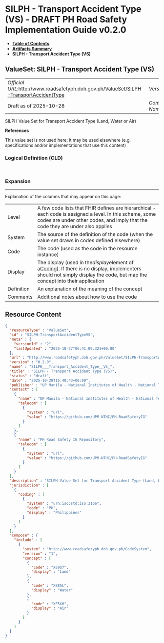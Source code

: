 # SILPH - Transport Accident Type (VS) - DRAFT PH Road Safety Implementation Guide v0.2.0

* [**Table of Contents**](toc.md)
* [**Artifacts Summary**](artifacts.md)
* **SILPH - Transport Accident Type (VS)**

## ValueSet: SILPH - Transport Accident Type (VS) 

| | |
| :--- | :--- |
| *Official URL*:http://www.roadsafetyph.doh.gov.ph/ValueSet/SILPH-TransportAccidentType | *Version*:0.2.0 |
| Draft as of 2025-10-28 | *Computable Name*:SILPH___Transport_Accident_Type__VS_ |

 
SILPH Value Set for Transport Accident Type (Land, Water or Air) 

 **References** 

This value set is not used here; it may be used elsewhere (e.g. specifications and/or implementations that use this content)

### Logical Definition (CLD)

 

### Expansion

-------

 Explanation of the columns that may appear on this page: 

| | |
| :--- | :--- |
| Level | A few code lists that FHIR defines are hierarchical - each code is assigned a level. In this scheme, some codes are under other codes, and imply that the code they are under also applies |
| System | The source of the definition of the code (when the value set draws in codes defined elsewhere) |
| Code | The code (used as the code in the resource instance) |
| Display | The display (used in the*display*element of a[Coding](http://hl7.org/fhir/R4/datatypes.html#Coding)). If there is no display, implementers should not simply display the code, but map the concept into their application |
| Definition | An explanation of the meaning of the concept |
| Comments | Additional notes about how to use the code |



## Resource Content

```json
{
  "resourceType" : "ValueSet",
  "id" : "SILPH-TransportAccidentTypeVS",
  "meta" : {
    "versionId" : "2",
    "lastUpdated" : "2025-10-27T06:41:09.321+00:00"
  },
  "url" : "http://www.roadsafetyph.doh.gov.ph/ValueSet/SILPH-TransportAccidentType",
  "version" : "0.2.0",
  "name" : "SILPH___Transport_Accident_Type__VS_",
  "title" : "SILPH - Transport Accident Type (VS)",
  "status" : "draft",
  "date" : "2025-10-28T15:40:43+00:00",
  "publisher" : "UP Manila - National Institutes of Health - National Telehealth Center",
  "contact" : [
    {
      "name" : "UP Manila - National Institutes of Health - National Telehealth Center",
      "telecom" : [
        {
          "system" : "url",
          "value" : "https://github.com/UPM-NTHC/PH-RoadSafetyIG"
        }
      ]
    },
    {
      "name" : "PH Road Safety IG Repository",
      "telecom" : [
        {
          "system" : "url",
          "value" : "https://github.com/UPM-NTHC/PH-RoadSafetyIG"
        }
      ]
    }
  ],
  "description" : "SILPH Value Set for Transport Accident Type (Land, Water or Air)",
  "jurisdiction" : [
    {
      "coding" : [
        {
          "system" : "urn:iso:std:iso:3166",
          "code" : "PH",
          "display" : "Philippines"
        }
      ]
    }
  ],
  "compose" : {
    "include" : [
      {
        "system" : "http://www.roadsafetyph.doh.gov.ph/CodeSystem",
        "version" : "1",
        "concept" : [
          {
            "code" : "XE9S7",
            "display" : "Land"
          },
          {
            "code" : "XE85L",
            "display" : "Water"
          },
          {
            "code" : "XE5XH",
            "display" : "Air"
          }
        ]
      }
    ]
  }
}

```
